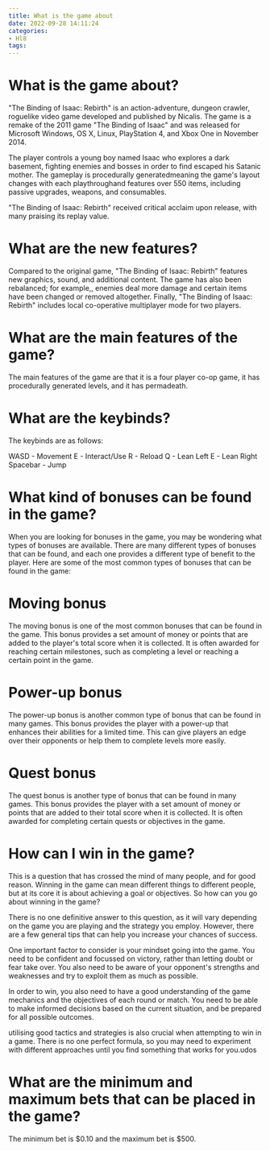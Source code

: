 ```yaml
---
title: What is the game about
date: 2022-09-28 14:11:24
categories:
- Hl8
tags:
---
```



#  What is the game about?

"The Binding of Isaac: Rebirth" is an action-adventure, dungeon crawler, roguelike video game developed and published by Nicalis. The game is a remake of the 2011 game "The Binding of Isaac" and was released for Microsoft Windows, OS X, Linux, PlayStation 4, and Xbox One in November 2014.

The player controls a young boy named Isaac who explores a dark basement, fighting enemies and bosses in order to find escaped his Satanic mother. The gameplay is procedurally generatedmeaning the game's layout changes with each playthroughand features over 550 items, including passive upgrades, weapons, and consumables.

"The Binding of Isaac: Rebirth" received critical acclaim upon release, with many praising its replay value.

# What are the new features?

Compared to the original game, "The Binding of Isaac: Rebirth" features new graphics, sound, and additional content. The game has also been rebalanced; for example,, enemies deal more damage and certain items have been changed or removed altogether. Finally, "The Binding of Isaac: Rebirth" includes local co-operative multiplayer mode for two players.

#  What are the main features of the game?

The main features of the game are that it is a four player co-op game, it has procedurally generated levels, and it has permadeath.

# What are the keybinds?

The keybinds are as follows:

WASD - Movement
E - Interact/Use
R - Reload
Q - Lean Left
E - Lean Right
Spacebar - Jump



#  What kind of bonuses can be found in the game?

When you are looking for bonuses in the game, you may be wondering what types of bonuses are available. There are many different types of bonuses that can be found, and each one provides a different type of benefit to the player. Here are some of the most common types of bonuses that can be found in the game:

#  Moving bonus

The moving bonus is one of the most common bonuses that can be found in the game. This bonus provides a set amount of money or points that are added to the player's total score when it is collected. It is often awarded for reaching certain milestones, such as completing a level or reaching a certain point in the game.

# Power-up bonus

The power-up bonus is another common type of bonus that can be found in many games. This bonus provides the player with a power-up that enhances their abilities for a limited time. This can give players an edge over their opponents or help them to complete levels more easily.

# Quest bonus

The quest bonus is another type of bonus that can be found in many games. This bonus provides the player with a set amount of money or points that are added to their total score when it is collected. It is often awarded for completing certain quests or objectives in the game.

#  How can I win in the game? 

This is a question that has crossed the mind of many people, and for good reason. Winning in the game can mean different things to different people, but at its core it is about achieving a goal or objectives. So how can you go about winning in the game?

There is no one definitive answer to this question, as it will vary depending on the game you are playing and the strategy you employ. However, there are a few general tips that can help you increase your chances of success.

One important factor to consider is your mindset going into the game. You need to be confident and focussed on victory, rather than letting doubt or fear take over. You also need to be aware of your opponent's strengths and weaknesses and try to exploit them as much as possible.

In order to win, you also need to have a good understanding of the game mechanics and the objectives of each round or match. You need to be able to make informed decisions based on the current situation, and be prepared for all possible outcomes.

 utilising good tactics and strategies is also crucial when attempting to win in a game. There is no one perfect formula, so you may need to experiment with different approaches until you find something that works for you.udos

#  What are the minimum and maximum bets that can be placed in the game?

The minimum bet is $0.10 and the maximum bet is $500.